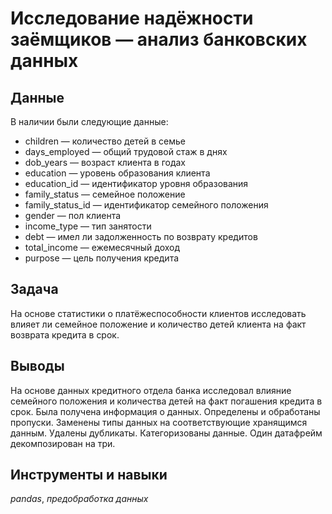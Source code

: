   # Исследование надёжности заёмщиков — анализ банковских данных


## Данные

В наличии были следующие данные:

- children — количество детей в семье  
- days_employed — общий трудовой стаж в днях  
- dob_years — возраст клиента в годах  
- education — уровень образования клиента  
- education_id — идентификатор уровня образования  
- family_status — семейное положение  
- family_status_id — идентификатор семейного положения  
- gender — пол клиента  
- income_type — тип занятости  
- debt — имел ли задолженность по возврату кредитов  
- total_income — ежемесячный доход  
- purpose — цель получения кредита  

## Задача


На основе статистики о платёжеспособности клиентов исследовать влияет ли семейное положение и количество детей клиента на факт возврата кредита в срок.

## Выводы

На основе данных кредитного отдела банка исследовал влияние семейного положения и
количества детей на факт погашения кредита в срок. Была получена информация о
данных. Определены и обработаны пропуски. Заменены типы данных на соответствующие
хранящимся данным. Удалены дубликаты. Категоризованы данные. Один датафрейм декомпозирован на три.

## Инструменты и навыки
*pandas*, *предобработка данных*
